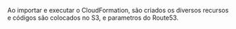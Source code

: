 Ao importar e executar o CloudFormation, são criados os diversos recursos e códigos são colocados no S3, e parametros do Route53.
